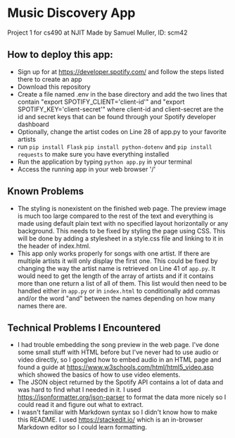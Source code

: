 # Music Discovery App
Project 1 for cs490 at NJIT
Made by Samuel Muller, ID: scm42

## How to deploy this app:
  * Sign up for at https://developer.spotify.com/ and follow the steps listed there to create an app
  * Download this repository
  * Create a file named .env in the base directory and add the two lines that contain "export SPOTIFY_CLIENT='client-id'" and "export SPOTIFY_KEY='client-secret'" where client-id and client-secret are the id and secret keys that can be found through your Spotify developer dashboard
  * Optionally, change the artist codes on Line 28 of app.py to your favorite artists
  * run `pip install Flask` `pip install python-dotenv` and `pip install requests` to make sure you have everything installed
  * Run the application by typing `python app.py` in your terminal
  * Access the running app in your web browser '/'
## Known Problems
 * The styling is nonexistent on the finished web page. The preview image is much too large compared to the rest of the text and everything is made using default plain text with no specified layout horizontally or any background. This needs to be fixed by styling the page using CSS. This will be done by adding a stylesheet in a style.css file and linking to it in the header of index.html.
 * This app only works properly for songs with one artist. If there are multiple artists it will only display the first one. This could be fixed by changing the way the artist name is retrieved on Line 41 of `app.py`. It would need to get the length of the array of artists and if it contains more than one return a list of all of them. This list would then need to be handled either in `app.py` or in `index.html` to conditionally add commas and/or the word "and" between the names depending on how many names there are.
## Technical Problems I Encountered
 * I had trouble embedding the song preview in the web page. I've done some small stuff with HTML before but I've never had to use audio or video directly, so I googled how to embed audio in an HTML page and found a guide at https://www.w3schools.com/html/html5_video.asp which showed the basics of how to use video elements.
 * The JSON object returned by the Spotify API contains a lot of data and was hard to find what I needed in it. I used https://jsonformatter.org/json-parser to format the data more nicely so I could read it and figure out what to extract.
 * I wasn't familiar with Markdown syntax so I didn't know how to make this README. I used https://stackedit.io/ which is an in-browser Markdown editor so I could learn formatting.
